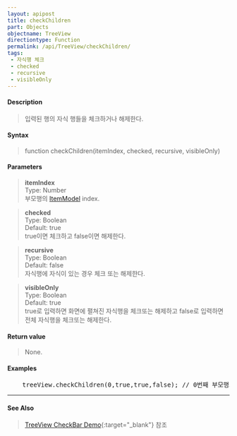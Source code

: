 ```yaml
---
layout: apipost
title: checkChildren
part: Objects
objectname: TreeView
directiontype: Function
permalink: /api/TreeView/checkChildren/
tags:
 - 자식행 체크
 - checked
 - recursive
 - visibleOnly
---
```



#### Description

> 입력된 행의 자식 행들을 체크하거나 해제한다.

#### Syntax

> function checkChildren(itemIndex, checked, recursive, visibleOnly)

#### Parameters

> **itemIndex**  
> Type: Number  
> 부모행의 [ItemModel](/api/features/Grid%20Item/) index.  

> **checked**  
> Type: Boolean  
> Default: true  
> true이면 체크하고 false이면 해제한다.  

> **recursive**  
> Type: Boolean  
> Default: false  
> 자식행에 자식이 있는 경우 체크 또는 해제한다.  

> **visibleOnly**  
> Type: Boolean  
> Default: true  
> true로 입력하면 화면에 펼쳐진 자식행을 체크또는 해제하고 false로 입력하면 전체 자식행을 체크또는 해제한다.  

#### Return value

> None.  

#### Examples 

<pre class="prettyprint">
    treeView.checkChildren(0,true,true,false); // 0번째 부모행의 모든 자식행을 체크한다.
</pre>

---

#### See Also

> [TreeView CheckBar Demo](http://demo.realgrid.net/Demo/TreeCheckBar){:target="_blank"} 참조    

